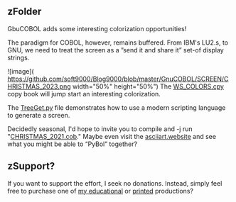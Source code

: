 ## zFolder
GbuCOBOL adds some interesting colorization opportunities!

The paradigm for COBOL, however, remains buffered. From IBM's LU2.s, to GNU, we need to treat the screen as a ”send it and share it” set-of display strings.

![image]( https://github.com/soft9000/Blog9000/blob/master/GnuCOBOL/SCREEN/CHRISTMAS_2023.png width="50%" height="50%")
The [WS_COLORS.cpy]( https://github.com/soft9000/Blog9000/blob/master/GnuCOBOL/SCREEN/WS_COLORS.cpy) copy book will jump start an interesting colorization.

The [TreeGet.py](https://github.com/soft9000/Blog9000/blob/master/GnuCOBOL/SCREEN/TreeGet.py) file demonstrates how to use a modern scripting language to generate a screen.

Decidedly seasonal, I'd hope to invite you to compile and -j run "[CHRISTMAS_2021.cob](https://github.com/soft9000/Blog9000/blob/master/GnuCOBOL/SCREEN/CHRISTMAS_2021.cob)."  Maybe even visit the [asciiart.website]( https://asciiart.website/index.php?art=holiday/christmas/trees) and see what you might be able to “PyBol” together?

## zSupport?
If you want to support the effort, I seek no donations. Instead, simply feel free to purchase one of [my educational](https://www.udemy.com/user/randallnagy2/) or [printed](https://www.amazon.com/Randall-Nagy/e/B08ZJLH1VN?ref=sr_ntt_srch_lnk_1&qid=1660050704&sr=8-1) productions?


